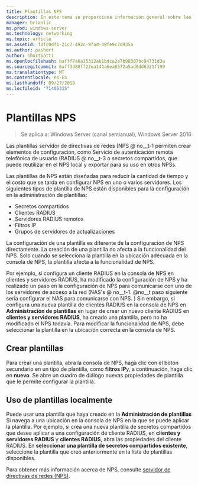 ```yaml
---
title: Plantillas NPS
description: En este tema se proporciona información general sobre las plantillas de servidor de directivas de redes en Windows Server 2016.
manager: brianlic
ms.prod: windows-server
ms.technology: networking
ms.topic: article
ms.assetid: fdfc0df1-21c7-492c-9fad-38fe9c7d935a
ms.author: pashort
author: shortpatti
ms.openlocfilehash: bafff7a6a15312ab1bdca2e7b98307bc94731d3a
ms.sourcegitcommit: 6aff3d88ff22ea141a6ea6572a5ad8dd6321f199
ms.translationtype: MT
ms.contentlocale: es-ES
ms.lasthandoff: 09/27/2019
ms.locfileid: "71405315"
---
```

# <a name="nps-templates"></a>Plantillas NPS

>Se aplica a: Windows Server (canal semianual), Windows Server 2016

Las plantillas servidor de directivas de redes \(NPS @ no__t-1 permiten crear elementos de configuración, como Servicio de autenticación remota telefónica de usuario \(RADIUS @ no__t-3 o secretos compartidos, que puede reutilizar en el NPS local y exportar para su uso en otros NPSs.

Las plantillas de NPS están diseñadas para reducir la cantidad de tiempo y el costo que se tarda en configurar NPS en uno o varios servidores. Los siguientes tipos de plantilla de NPS están disponibles para la configuración en la administración de plantillas:

- Secretos compartidos
- Clientes RADIUS
- Servidores RADIUS remotos
- Filtros IP
- Grupos de servidores de actualizaciones

La configuración de una plantilla es diferente de la configuración de NPS directamente. La creación de una plantilla no afecta a la funcionalidad del NPS. Solo cuando se selecciona la plantilla en la ubicación adecuada en la consola de NPS, la plantilla afecta a la funcionalidad de NPS. 

Por ejemplo, si configura un cliente RADIUS en la consola de NPS en clientes y servidores RADIUS, ha modificado la configuración de NPS y ha realizado un paso en la configuración de NPS para comunicarse con uno de los servidores de acceso a la red \(NAS's @ no__t-1. @no__t paso siguiente sería configurar el NAS para comunicarse con NPS. \) Sin embargo, si configura una nueva plantilla de clientes RADIUS en la consola de NPS en **Administración de plantillas** en lugar de crear un nuevo cliente RADIUS en **clientes y servidores RADIUS**, ha creado una plantilla, pero no ha modificado el NPS todavía. Para modificar la funcionalidad de NPS, debe seleccionar la plantilla en la ubicación correcta en la consola de NPS.

## <a name="creating-templates"></a>Crear plantillas

Para crear una plantilla, abra la consola de NPS, haga clic con el botón secundario en un tipo de plantilla, como **filtros IP**y, a continuación, haga clic en **nuevo**. Se abre un cuadro de diálogo nuevas propiedades de plantilla que le permite configurar la plantilla.

## <a name="using-templates-locally"></a>Uso de plantillas localmente

Puede usar una plantilla que haya creado en la **Administración de plantillas** Si navega a una ubicación en la consola de NPS en la que se puede aplicar la plantilla. Por ejemplo, si crea una nueva plantilla de secretos compartidos que desea aplicar a una configuración de cliente RADIUS, en **clientes y servidores RADIUS** y **clientes RADIUS**, abra las propiedades del cliente RADIUS. En **seleccionar una plantilla de secretos compartidos existente**, seleccione la plantilla que creó anteriormente en la lista de plantillas disponibles.

Para obtener más información acerca de NPS, consulte [servidor de directivas de redes (NPS)](nps-top.md).
